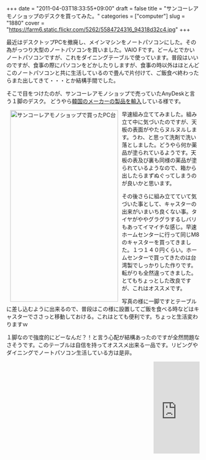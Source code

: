+++
date = "2011-04-03T18:33:55+09:00"
draft = false
title = "サンコーレアモノショップのデスクを買ってみた。"
categories = ["computer"]
slug = "1880"
cover = "https://farm6.static.flickr.com/5262/5584724316_94318d32c4.jpg"
+++

最近はデスクトップPCを撤廃し、メインマシンをノートパソコンにした。その為がっつり大型のノートパソコンを買いました。VAIO Fです。どーんとでかいノートパソコンですが、これをダイニングテーブルで使っています。普段はいいのですが、食事の際にパソコンをどかしたりしますが、食事の時以外はほとんどこのノートパソコンと共に生活しているので畳んで片付けて、ご飯食べ終わったらまた出してきて・・・とか結構手間でした。

そこで目をつけたのが、サンコーレアモノショップで売っていたAnyDeskと言う１脚のデスク。
どうやら<a href="http://www.actto.com/shop/product_view.asp?code=AND-01">韓国のメーカーの製品を輸入</a>している様です。

<a href="https://www.flickr.com/photos/keruru/5584724316/" title="サンコーレアモノショップで買ったPC台 by けるる, on Flickr"><img src="https://farm6.static.flickr.com/5262/5584724316_94318d32c4.jpg" width="281" height="500" alt="サンコーレアモノショップで買ったPC台" align="left" hspace="10"/></a>

早速組み立ててみました。組み立て中に気づいたのですが、天板の表面がやたらヌルヌルします。うわ、と思って洗剤で洗い落としました。どうやら何か薬品が塗られているようです。天板の表及び裏も同様の薬品が塗られているようなので、箱から出したらまずぬぐってしまうのが良いかと思います。

その後さらに組み立てていて気づいた事として、キャスターの出来がいまいち良くない事。タイヤがややグラグラするしバリもあってイマイチな感じ。早速ホームセンターに行って同じM8のキャスターを買ってきました。１つ１４０円くらい。ホームセンターで買ってきたのは台湾製でしっかりした作りです。転がりも全然違ってきました。とてもちょっとした改良ですが、これはオススメです。

写真の様に一脚ですとテーブルに差し込むように出来るので、普段はこの様に設置してご飯を食べる時などはキャスターでささっと移動しておける。これはとても便利です。ちょっと生活変わりますｗ

１脚なので強度的にどーなんだ？！と言う心配が結構あったのですが全然問題なさそうです。このテーブルは自信を持ってオススメ出来る一品です。リビングやダイニングでノートパソコン生活している方は是非。

<iframe src="http://rcm-jp.amazon.co.jp/e/cm?t=kerurudigit-22&o=9&p=8&l=as1&asins=B003M1SZ38&ref=tf_til&fc1=000000&IS2=1&lt1=_blank&m=amazon&lc1=0000FF&bc1=000000&bg1=FFFFFF&f=ifr" style="width:120px;height:240px;" scrolling="no" marginwidth="0" marginheight="0" frameborder="0" align="right"></iframe>
